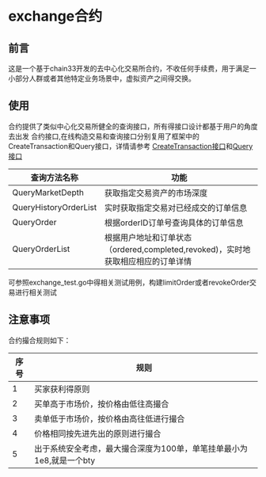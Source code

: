 # exchange合约

## 前言
这是一个基于chain33开发的去中心化交易所合约，不收任何手续费，用于满足一小部分人群或者其他特定业务场景中，虚拟资产之间得交换。

## 使用
合约提供了类似中心化交易所健全的查询接口，所有得接口设计都基于用户的角度去出发
合约接口,在线构造交易和查询接口分别复用了框架中的CreateTransaction和Query接口，详情请参考
[CreateTransaction接口](https://github.com/33cn/chain33/blob/master/rpc/jrpchandler.go#L1101)和[Query接口](https://github.com/33cn/chain33/blob/master/rpc/jrpchandler.go#L838)

查询方法名称|功能
-----|----
QueryMarketDepth|获取指定交易资产的市场深度
QueryHistoryOrderList|实时获取指定交易对已经成交的订单信息
QueryOrder|根据orderID订单号查询具体的订单信息
QueryOrderList|根据用户地址和订单状态（ordered,completed,revoked)，实时地获取相应相应的订单详情

可参照exchange_test.go中得相关测试用例，构建limitOrder或者revokeOrder交易进行相关测试

## 注意事项
合约撮合规则如下：

序号|规则
---|----
1|买家获利得原则
2|买单高于市场价，按价格由低往高撮合
3|卖单低于市场价，按价格由高往低进行撮合
4|价格相同按先进先出的原则进行撮合
5|出于系统安全考虑，最大撮合深度为100单，单笔挂单最小为1e8,就是一个bty

